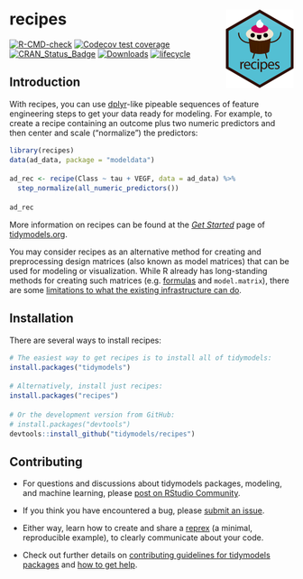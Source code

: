 
# recipes <a href='https://recipes.tidymodels.org'><img src='man/figures/logo.png' align="right" height="139" /></a>

[![R-CMD-check](https://github.com/tidymodels/recipes/workflows/R-CMD-check/badge.svg)](https://github.com/tidymodels/recipes/actions)
[![Codecov test
coverage](https://codecov.io/gh/tidymodels/recipes/branch/main/graph/badge.svg)](https://app.codecov.io/gh/tidymodels/recipes?branch=main)
[![CRAN_Status_Badge](https://www.r-pkg.org/badges/version/recipes)](https://CRAN.R-project.org/package=recipes)
[![Downloads](https://cranlogs.r-pkg.org/badges/recipes)](https://CRAN.R-project.org/package=recipes)
[![lifecycle](https://img.shields.io/badge/lifecycle-stable-brightgreen.svg)](https://lifecycle.r-lib.org/articles/stages.html)

## Introduction

With recipes, you can use [dplyr](https://dplyr.tidyverse.org/)-like
pipeable sequences of feature engineering steps to get your data ready
for modeling. For example, to create a recipe containing an outcome plus
two numeric predictors and then center and scale (“normalize”) the
predictors:

``` r
library(recipes)
data(ad_data, package = "modeldata")

ad_rec <- recipe(Class ~ tau + VEGF, data = ad_data) %>%
  step_normalize(all_numeric_predictors())

ad_rec
```

More information on recipes can be found at the [*Get
Started*](https://www.tidymodels.org/start/recipes/) page of
[tidymodels.org](https://www.tidymodels.org).

You may consider recipes as an alternative method for creating and
preprocessing design matrices (also known as model matrices) that can be
used for modeling or visualization. While R already has long-standing
methods for creating such matrices
(e.g. [formulas](https://rviews.rstudio.com/2017/02/01/the-r-formula-method-the-good-parts/)
and `model.matrix`), there are some [limitations to what the existing
infrastructure can
do](https://rviews.rstudio.com/2017/03/01/the-r-formula-method-the-bad-parts/).

## Installation

There are several ways to install recipes:

``` r
# The easiest way to get recipes is to install all of tidymodels:
install.packages("tidymodels")

# Alternatively, install just recipes:
install.packages("recipes")

# Or the development version from GitHub:
# install.packages("devtools")
devtools::install_github("tidymodels/recipes")
```

## Contributing

- For questions and discussions about tidymodels packages, modeling, and
  machine learning, please [post on RStudio
  Community](https://community.rstudio.com/c/ml/15).

- If you think you have encountered a bug, please [submit an
  issue](https://github.com/tidymodels/recipes/issues).

- Either way, learn how to create and share a
  [reprex](https://reprex.tidyverse.org/articles/articles/learn-reprex.html)
  (a minimal, reproducible example), to clearly communicate about your
  code.

- Check out further details on [contributing guidelines for tidymodels
  packages](https://www.tidymodels.org/contribute/) and [how to get
  help](https://www.tidymodels.org/help/).
